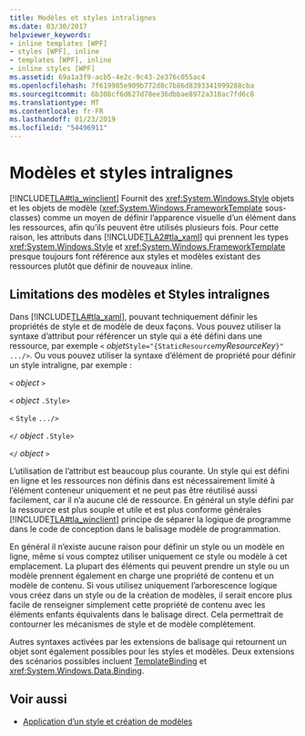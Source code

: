 ```yaml
---
title: Modèles et styles intralignes
ms.date: 03/30/2017
helpviewer_keywords:
- inline templates [WPF]
- styles [WPF], inline
- templates [WPF], inline
- inline styles [WPF]
ms.assetid: 69a1a3f9-acb5-4e2c-9c43-2e376c055ac4
ms.openlocfilehash: 7f619985e909b772d8c7b86d8393341999288cba
ms.sourcegitcommit: 6b308cf6d627d78ee36dbbae8972a310ac7fd6c8
ms.translationtype: MT
ms.contentlocale: fr-FR
ms.lasthandoff: 01/23/2019
ms.locfileid: "54496911"
---
```

# <a name="inline-styles-and-templates"></a>Modèles et styles intralignes
[!INCLUDE[TLA#tla_winclient](../../../../includes/tlasharptla-winclient-md.md)] Fournit des <xref:System.Windows.Style> objets et les objets de modèle (<xref:System.Windows.FrameworkTemplate> sous-classes) comme un moyen de définir l’apparence visuelle d’un élément dans les ressources, afin qu’ils peuvent être utilisés plusieurs fois. Pour cette raison, les attributs dans [!INCLUDE[TLA2#tla_xaml](../../../../includes/tla2sharptla-xaml-md.md)] qui prennent les types <xref:System.Windows.Style> et <xref:System.Windows.FrameworkTemplate> presque toujours font référence aux styles et modèles existant des ressources plutôt que définir de nouveaux inline.  
  
## <a name="limitations-of-inline-styles-and-templates"></a>Limitations des modèles et Styles intralignes  
 Dans [!INCLUDE[TLA#tla_xaml](../../../../includes/tlasharptla-xaml-md.md)], pouvant techniquement définir les propriétés de style et de modèle de deux façons. Vous pouvez utiliser la syntaxe d’attribut pour référencer un style qui a été défini dans une ressource, par exemple `<` *objet*`Style="{StaticResource`*myResourceKey*`}" .../>`. Ou vous pouvez utiliser la syntaxe d’élément de propriété pour définir un style intraligne, par exemple :  
  
 `<` *object* `>`  
  
 `<` *object* `.Style>`  
  
 `<` `Style`  `.../>`  
  
 `</` *object* `.Style>`  
  
 `</` *object* `>`  
  
 L’utilisation de l’attribut est beaucoup plus courante. Un style qui est défini en ligne et les ressources non définis dans est nécessairement limité à l’élément conteneur uniquement et ne peut pas être réutilisé aussi facilement, car il n’a aucune clé de ressource. En général un style défini par la ressource est plus souple et utile et est plus conforme générales [!INCLUDE[TLA#tla_winclient](../../../../includes/tlasharptla-winclient-md.md)] principe de séparer la logique de programme dans le code de conception dans le balisage modèle de programmation.  
  
 En général il n’existe aucune raison pour définir un style ou un modèle en ligne, même si vous comptez utiliser uniquement ce style ou modèle à cet emplacement. La plupart des éléments qui peuvent prendre un style ou un modèle prennent également en charge une propriété de contenu et un modèle de contenu. Si vous utilisez uniquement l’arborescence logique vous créez dans un style ou de la création de modèles, il serait encore plus facile de renseigner simplement cette propriété de contenu avec les éléments enfants équivalents dans le balisage direct. Cela permettrait de contourner les mécanismes de style et de modèle complètement.  
  
 Autres syntaxes activées par les extensions de balisage qui retournent un objet sont également possibles pour les styles et modèles. Deux extensions des scénarios possibles incluent [TemplateBinding](../../../../docs/framework/wpf/advanced/templatebinding-markup-extension.md) et <xref:System.Windows.Data.Binding>.  
  
## <a name="see-also"></a>Voir aussi
- [Application d’un style et création de modèles](../../../../docs/framework/wpf/controls/styling-and-templating.md)
